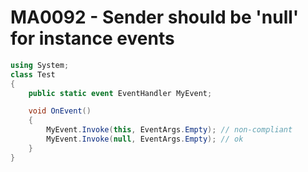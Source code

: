 # MA0092 - Sender should be 'null' for instance events

````c#
using System;
class Test
{
    public static event EventHandler MyEvent;

    void OnEvent()
    {
        MyEvent.Invoke(this, EventArgs.Empty); // non-compliant
        MyEvent.Invoke(null, EventArgs.Empty); // ok
    }
}
````
